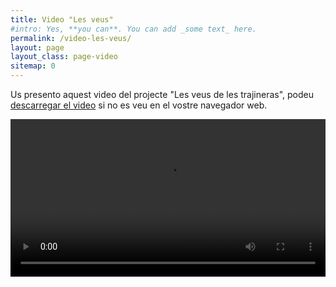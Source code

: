 ```yaml
---
title: Video "Les veus"
#intro: Yes, **you can**. You can add _some text_ here.
permalink: /video-les-veus/
layout: page
layout_class: page-video
sitemap: 0
---
```

<div class="row">
  <div class="col-12">
    <p>Us presento aquest video del projecte "Les veus de les trajineras", podeu  <a href="https://www.christinaschultz.com/videos/lesveus.mp4">descarregar el video</a> si no es veu en el vostre navegador web.</p>
    <video controls autoplay="autoplay" style="width: 100%;">
      <source src="https://www.christinaschultz.com/videos/lesveus.ogv"  type="video/ogg">
      <source src="https://www.christinaschultz.com/videos/lesveus.mp4"  type="video/mp4">
      <p>Your browser doesn't support HTML5 video. Here is
         a <a href="/videos/lesveus.mp4">link to the video</a> instead. This video has copyrights and it's forbidden to be used without proper permission from the author.</p>
    </video>

  </div>
</div>
